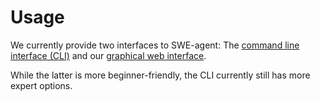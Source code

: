 # Usage

We currently provide two interfaces to SWE-agent: The [command line interface (CLI)](cl_tutorial.md) and our [graphical web interface](web_ui.md). 

While the latter is more beginner-friendly, the CLI currently still has more expert options.